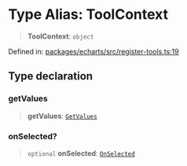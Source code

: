 # Type Alias: ToolContext

> **ToolContext**: `object`

Defined in: [packages/echarts/src/register-tools.ts:19](https://github.com/geodaopenjs/openassistant/blob/2c7e2a603db0fcbd6603996e5ea15006191c5f7f/packages/echarts/src/register-tools.ts#L19)

## Type declaration

### getValues

> **getValues**: [`GetValues`](GetValues.md)

### onSelected?

> `optional` **onSelected**: [`OnSelected`](OnSelected.md)
